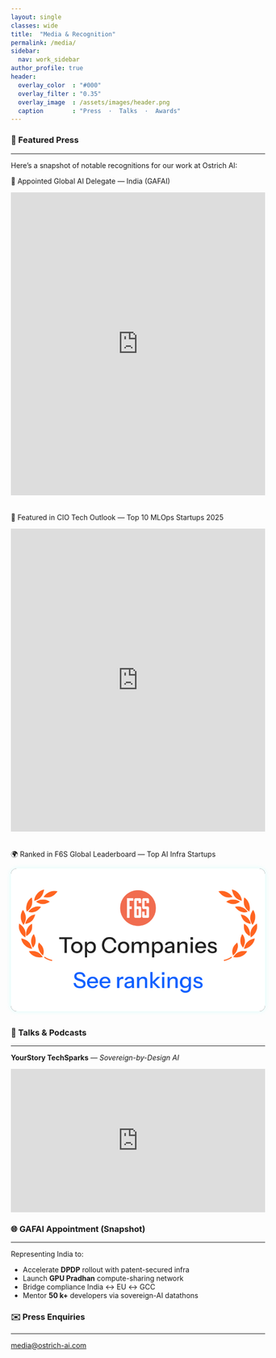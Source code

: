 ```yaml
---
layout: single
classes: wide
title:  "Media & Recognition"
permalink: /media/
sidebar:
  nav: work_sidebar
author_profile: true
header:
  overlay_color  : "#000"
  overlay_filter : "0.35"
  overlay_image  : /assets/images/header.png
  caption        : "Press  ·  Talks  ·  Awards"
---
```


### 📰 Featured Press
---

Here’s a snapshot of notable recognitions for our work at Ostrich AI:

🏅 Appointed Global AI Delegate — India (GAFAI)  
<div style="max-width: 100%; overflow: hidden; margin-bottom: 2rem;">  
  <iframe src="https://www.linkedin.com/embed/feed/update/urn:li:share:7341498177356738566" height="600" width="100%" frameborder="0" style="border:none; overflow:hidden;" allowfullscreen="" title="GAFAI Appointment Post"></iframe>  
</div>

🧠 Featured in CIO Tech Outlook — Top 10 MLOps Startups 2025  
<div style="max-width: 100%; overflow: hidden; margin-bottom: 2rem;">  
  <iframe src="https://www.ciotechoutlook.com/solutions/mlops-startups/vendor/2025/_ostrich_ai_" height="600" width="100%" frameborder="0" style="border:none; overflow:hidden;" title="CIO Tech Outlook Feature"></iframe>  
</div>

🌍 Ranked in F6S Global Leaderboard — Top AI Infra Startups  
<div style="max-width: 100%; text-align: center; margin-bottom: 2rem;">
  <a href="https://www.f6s.com/companies/ai-infrastructure/india/co" target="_blank" rel="noopener">
    <div style="position:relative;padding-bottom:56.25%;height:0;overflow:hidden;border-radius:12px;box-shadow:0 0 10px rgba(8,240,230,0.15);background-color:#000;">
      <img src="/assets/images/20250417_ranking.png" 
           alt="F6S Top Companies Badge"
           style="position:absolute;top:0;left:0;width:100%;height:100%;object-fit:contain;">
    </div>
  </a>
</div>


### 🎤 Talks & Podcasts
---

**YourStory TechSparks** — *Sovereign-by-Design AI*

<div style="position:relative;padding-bottom:56.25%;height:0;overflow:hidden;max-width:100%">
  <iframe src="https://www.youtube.com/embed/tx1dtAeT4y8" 
          frameborder="0" allowfullscreen 
          style="position:absolute;top:0;left:0;width:100%;height:100%">
  </iframe>
</div>


### 🌐 GAFAI Appointment (Snapshot)
---

Representing India to:

- Accelerate **DPDP** rollout with patent-secured infra  
- Launch **GPU Pradhan** compute-sharing network  
- Bridge compliance India ↔ EU ↔ GCC  
- Mentor **50 k+** developers via sovereign-AI datathons  


### ✉️ Press Enquiries
---

media@ostrich-ai.com

